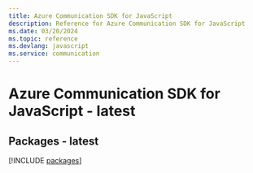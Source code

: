 ```yaml
---
title: Azure Communication SDK for JavaScript
description: Reference for Azure Communication SDK for JavaScript
ms.date: 03/20/2024
ms.topic: reference
ms.devlang: javascript
ms.service: communication
---
```

# Azure Communication SDK for JavaScript - latest
## Packages - latest
[!INCLUDE [packages](communication-index.md)]